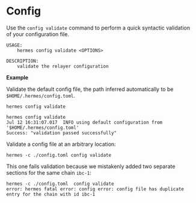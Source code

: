 # Config


Use the `config validate` command to perform a quick syntactic validation of
your configuration file.

```shell
USAGE:
    hermes config validate <OPTIONS>

DESCRIPTION:
    validate the relayer configuration
```

__Example__

Validate the default config file, the path inferred automatically to be
`$HOME/.hermes/config.toml`.

```shell
hermes config validate
```

```text
hermes config validate
Jul 12 16:31:07.017  INFO using default configuration from '$HOME/.hermes/config.toml'
Success: "validation passed successfully"
```

Validate a config file at an arbitrary location:

```shell
hermes -c ./config.toml config validate
```

This one fails validation because we mistakenly added two separate sections for
the same chain `ibc-1`:

```text
hermes -c ./config.toml  config validate
error: hermes fatal error: config error: config file has duplicate entry for the chain with id ibc-1
```
